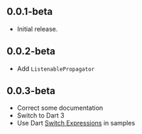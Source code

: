 ## 0.0.1-beta
* Initial release.
## 0.0.2-beta
* Add `ListenablePropagator`
## 0.0.3-beta
* Correct some documentation
* Switch to Dart 3
* Use Dart [Switch Expressions](https://www.christianfindlay.com/blog/dart-switch-expressions) in samples

